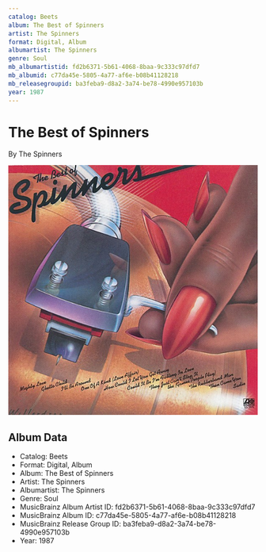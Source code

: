 ```yaml
---
catalog: Beets
album: The Best of Spinners
artist: The Spinners
format: Digital, Album
albumartist: The Spinners
genre: Soul
mb_albumartistid: fd2b6371-5b61-4068-8baa-9c333c97dfd7
mb_albumid: c77da45e-5805-4a77-af6e-b08b41128218
mb_releasegroupid: ba3feba9-d8a2-3a74-be78-4990e957103b
year: 1987
---
```


# The Best of Spinners

By The Spinners

![](../../assets/beetscovers/The_Spinners-The_Best_of_Spinners.jpg)

## Album Data

- Catalog: Beets
- Format: Digital, Album
- Album: The Best of Spinners
- Artist: The Spinners
- Albumartist: The Spinners
- Genre: Soul
- MusicBrainz Album Artist ID: fd2b6371-5b61-4068-8baa-9c333c97dfd7
- MusicBrainz Album ID: c77da45e-5805-4a77-af6e-b08b41128218
- MusicBrainz Release Group ID: ba3feba9-d8a2-3a74-be78-4990e957103b
- Year: 1987

